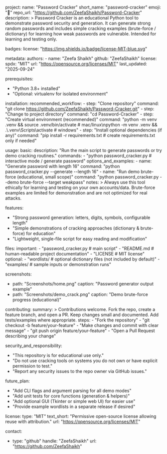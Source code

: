 project:
  name: "Password Cracker"
  short_name: "password-cracker"
  emoji: "🔐"
  repo_url: "https://github.com/ZeefaShaikh/Password-Cracker"
  description: >
    Password Cracker is an educational Python tool to demonstrate password
    security and generation. It can generate strong random passwords and
    includes simple cracking examples (brute-force / dictionary) for learning
    how weak passwords are vulnerable. Intended for learning and testing only.

badges:
  license: "https://img.shields.io/badge/license-MIT-blue.svg"

metadata:
  authors:
    - name: "Zeefa Shaikh"
      github: "ZeefaShaikh"
  license:
    spdx: "MIT"
    url: "https://opensource.org/licenses/MIT"
  last_updated: "2025-09-24"

prerequisites:
  - "Python 3.8+ installed"
  - "Optional: virtualenv for isolated environment"

installation:
  recommended_workflow:
    - step: "Clone repository"
      command: "git clone https://github.com/ZeefaShaikh/Password-Cracker.git"
    - step: "Change to project directory"
      command: "cd Password-Cracker"
    - step: "Create virtual environment (recommended)"
      command: "python -m venv .venv && source .venv/bin/activate  # mac/linux\npython -m venv .venv && .\\.venv\\Scripts\\activate  # windows"
    - step: "Install optional dependencies (if any)"
      command: "pip install -r requirements.txt  # create requirements.txt only if needed"

usage:
  basic:
    description: "Run the main script to generate passwords or try demo cracking routines."
    commands:
      - "python password_cracker.py            # interactive mode / generate password"
  options_and_examples:
    - name: "Generate password with length 16"
      command: "python password_cracker.py --generate --length 16"
    - name: "Run demo brute-force (educational, small scope)"
      command: "python password_cracker.py --demo brute-force --target weakpass"
  notes: >
    Always use this tool ethically for learning and testing on your own accounts/data.
    Brute-force examples are limited for demonstration and are not optimized for real attacks.

features:
  - "Strong password generation: letters, digits, symbols, configurable length"
  - "Simple demonstrations of cracking approaches (dictionary & brute-force) for education"
  - "Lightweight, single-file script for easy reading and modification"

files:
  important:
    - "password_cracker.py       # main script"
    - "README.md                 # human-readable project documentation"
    - "LICENSE                   # MIT license"
  optional:
    - "wordlists/                # optional dictionary files (not included by default)"
    - "examples/                 # sample inputs or demonstration runs"

screenshots:
  - path: "Screenshots/home.png"
    caption: "Password generator output example"
  - path: "Screenshots/demo_crack.png"
    caption: "Demo brute-force progress (educational)"

contributing:
  summary: >
    Contributions welcome. Fork the repo, create a feature branch, and open a PR.
    Keep changes small and documented. Add tests/examples where appropriate.
  steps:
    - "Fork the repository"
    - "git checkout -b feature/your-feature"
    - "Make changes and commit with clear message"
    - "git push origin feature/your-feature"
    - "Open a Pull Request describing your change"

security_and_responsibility:
  - "This repository is for educational use only."
  - "Do not use cracking tools on systems you do not own or have explicit permission to test."
  - "Report any security issues to the repo owner via GitHub issues."

future_plan:
  - "Add CLI flags and argument parsing for all demo modes"
  - "Add unit tests for core functions (generation & helpers)"
  - "Add optional GUI (Tkinter or simple web UI) for easier use"
  - "Provide example wordlists in a separate release if desired"

license:
  type: "MIT"
  text_short: "Permissive open-source license allowing reuse with attribution."
  url: "https://opensource.org/licenses/MIT"

contact:
  - type: "github"
    handle: "ZeefaShaikh"
    url: "https://github.com/ZeefaShaikh"
